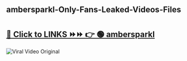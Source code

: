 
 ## ambersparkl-Only-Fans-Leaked-Videos-Files

# <h2><a href="https://mediaupload.pro?ambersparkl">🔗 Click to LINKS ⏩⏩ 👉 🟢 ambersparkl </a></h2>

<a href="https://mediaupload.pro?ambersparkl" rel="nofollow" data-target="animated-image.originalLink"><img src="https://i.ibb.co.com/xMMVF88/686577567.gif" alt="Viral Video Original" style="max-width: 100%; display: inline-block;" data-target="animated-image.originalImage"></a>